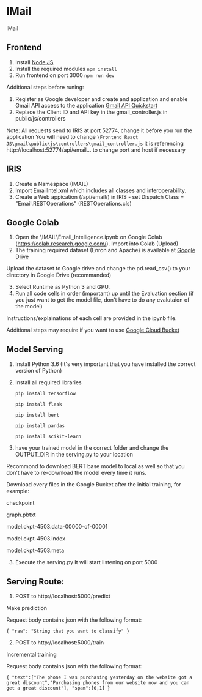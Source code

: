 # IMail
IMail

## Frontend
1. Install [Node JS](https://nodejs.org/en/download/) 
2. Install the required modules
   `npm install`
3. Run frontend on port 3000
   `npm run dev`

Additional steps before runing:
1. Register as Google developer and create and application and enable Gmail API access to the application [Gmail API Quickstart](https://developers.google.com/gmail/api/quickstart/nodejs)
2. Replace the Client ID and API key in the gmail_controller.js in public/js/controllers

Note: All requests send to IRIS at port 52774, change it before you run the application
      You will need to change `\Frontend React JS\gmail\public\js\controllers\gmail_controller.js`
      it is referencing http://localhost:52774/api/email... to change port and host if necessary

## IRIS 
1. Create a Namespace (IMAIL) 
2. Import EmailIntel.xml which includes all classes and interoperability.
3. Create a Web appication (/api/email/) in IRIS - set Dispatch Class = "Email.RESTOperations" (RESTOperations.cls) 


## Google Colab
1. Open the \IMAIL\Email_Intelligence.ipynb on Google Colab (https://colab.research.google.com/).
             Import into Colab (Upload)
2. The training required dataset (Enron and Apache) is available at [Google Drive](https://drive.google.com/file/d/1dhuyFJenfWrqqeXOxjWLqcgALNShpoS6/view?usp=sharing)

Upload the dataset to Google drive and change the pd.read_csv() to your directory in Google Drive (recommanded)

3. Select Runtime as Python 3 and GPU.
4. Run all code cells in order (important) up until the Evaluation section (if you just want to get the model file, don't have to do any evalutaion of the model)

Instructions/explainations of each cell are provided in the ipynb file.

Additional steps may require if you want to use [Google Cloud Bucket](https://cloud.google.com/storage/docs/json_api/v1/buckets)

## Model Serving
1. Install Python 3.6 (It's very important that you have installed the correct version of Python)
2. Install all required libraries

   `pip install tensorflow`
   
   `pip install flask`
   
   `pip install bert`
   
   `pip install pandas`
   
   `pip install scikit-learn`
   
3. have your trained model in the correct folder and change the OUTPUT_DIR in the serving.py to your location

Recommond to download BERT base model to local as well so that you don't have to re-download the model every time it runs.

Download every files in the Google Bucket after the initial training, for example:

checkpoint

graph.pbtxt

model.ckpt-4503.data-00000-of-00001

model.ckpt-4503.index

model.ckpt-4503.meta
   
3. Execute the serving.py
It will start listening on port 5000
## Serving Route:
1. POST to http://localhost:5000/predict

Make prediction

Request body contains json with the following format:

`{
    "raw": "String that you want to classify"
}`

2. POST to http://localhost:5000/train

Incremental training

Request body contains json with the following format: 

`{
    "text":["The phone I was purchasing yesterday on the website got a great discount","Purchasing phones from our website now and you can get a great discount"],
    "spam":[0,1]
}`
